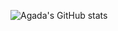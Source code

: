 ![Agada's GitHub stats](https://github-readme-stats.vercel.app/api?username=Agadafrancis&show_icons=true)
